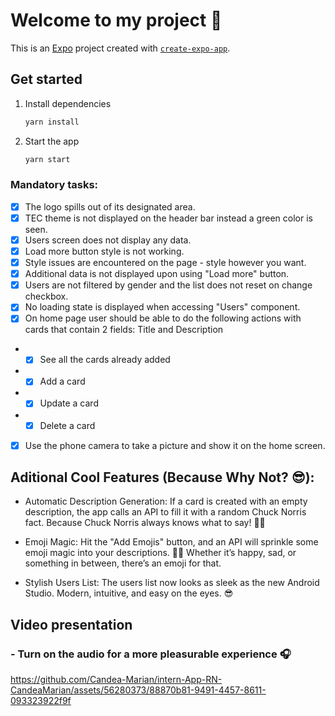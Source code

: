 # Welcome to my project 👋

This is an [Expo](https://expo.dev) project created with [`create-expo-app`](https://www.npmjs.com/package/create-expo-app).

## Get started

1. Install dependencies

   ```bash
   yarn install
   ```

2. Start the app

   ```bash
   yarn start
   ```

### Mandatory tasks:
- [x] The logo spills out of its designated area.
- [x] TEC theme is not displayed on the header bar instead a green color is seen.
- [x] Users screen does not display any data.
- [x] Load more button style is not working.
- [x] Style issues are encountered on the page - style however you want.
- [x] Additional data is not displayed upon using "Load more" button.
- [x] Users are not filtered by gender and the list does not reset on change checkbox.
- [x] No loading state is displayed when accessing "Users" component.
- [x] On home page user should be able to do the following actions with cards that contain 2 fields: Title and Description
-  - [x] See all the cards already added
-  - [x] Add a card
-  - [x] Update a card
-  - [x] Delete a card
- [x] Use the phone camera to take a picture and show it on the home screen.

## Aditional Cool Features (Because Why Not? 😎):
 - Automatic Description Generation: If a card is created with an empty description, the app calls an API to fill it with a random Chuck Norris fact. Because Chuck Norris always knows what to say! 🥋💬

 - Emoji Magic: Hit the "Add Emojis" button, and an API will sprinkle some emoji magic into your descriptions. 🎉✨ Whether it’s happy, sad, or something in between, there’s an emoji for that.

 - Stylish Users List: The users list now looks as sleek as the new Android Studio. Modern, intuitive, and easy on the eyes. 😎

## Video presentation
### - Turn on the audio for a more pleasurable experience 🎧 

https://github.com/Candea-Marian/intern-App-RN-CandeaMarian/assets/56280373/88870b81-9491-4457-8611-093323922f9f


